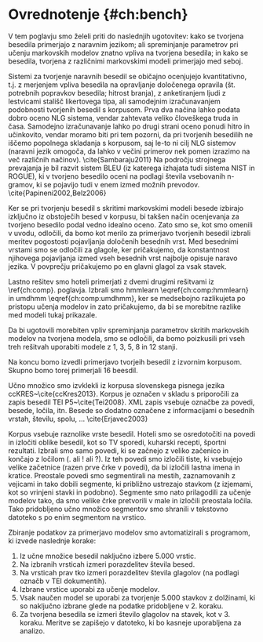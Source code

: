 # Ovrednotenje {#ch:bench}

V tem poglavju smo želeli priti do naslednjih ugotovitev: kako se tvorjena besedila primerjajo z naravnim jezikom; ali spreminjanje parametrov pri učenju markovskih modelov znatno vpliva na tvorjena besedila; in kako se besedila, tvorjena z različnimi markovskimi modeli primerjajo med seboj.

Sistemi za tvorjenje naravnih besedil se običajno ocenjujejo kvantitativno, t.j. z merjenjem vpliva besedila na opravljanje določenega opravila (št. potrebnih popravkov besedila; hitrost branja), z anketiranjem ljudi z lestvicami stališč likertovega tipa, ali samodejnim izračunavanjem podobnosti tvorjenih besedil s korpusom. Prva dva načina lahko podata dobro oceno NLG sistema, vendar zahtevata veliko človeškega truda in časa. Samodejno izračunavanje lahko po drugi strani oceno ponudi hitro in učinkovito, vendar moramo biti pri tem pozorni, da pri tvorjenih besedilih ne iščemo popolnega skladanja s korpusom, saj le-to ni cilj NLG sistemov (naravni jezik omogoča, da lahko v večini primerov nek pomen izrazimo na več različnih načinov).  \cite{Sambaraju2011} Na področju strojnega prevajanja je bil razvit sistem BLEU (iz katerega izhajata tudi sistema NIST in ROGUE), ki v tvorjeno besedilo oceni na podlagi števila vsebovanih n-gramov, ki se pojavijo tudi v enem izmed možnih prevodov. \cite{Papineni2002,Belz2006}

Ker se pri tvorjenju besedil s skritimi markovskimi modeli  besede izbirajo izključno iz obstoječih besed v korpusu, bi takšen način ocenjevanja za tvorjeno besedilo podal vedno idealno oceno. Zato smo se, kot smo omenili v uvodu, odločili, da bomo kot merilo za primerjavo tvorjenih besedil izbrali meritev pogostosti pojavljanja določenih besednih vrst. Med besednimi vrstami smo se odločili za glagole, ker pričakujemo, da konstantnost njihovega pojavljanja izmed vseh besednih vrst najbolje opisuje naravo jezika. V povprečju pričakujemo po en glavni glagol za vsak stavek.

Lastno rešitev smo hoteli primerjati z dvemi drugimi rešitvami iz \ref{ch:comp}. poglavja. Izbrali smo hmmlearn \eqref{ch:comp:hmmlearn} in umdhmm \eqref{ch:comp:umdhmm}, ker se medsebojno razlikujeta po pristopu učenja modelov in zato pričakujemo, da bi se morebitne razlike med modeli tukaj prikazale.

Da bi ugotovili morebiten vpliv spreminjanja parametrov skritih markovskih modelov na tvorjena modela, smo se odločili, da bomo poizkusili pri vseh treh rešitvah uporabiti modele z 1, 3, 5, 8 in 12 stanji.

Na koncu bomo izvedli primerjavo tvorjeih besedil z izvornim korpusom. Skupno bomo torej primerjali 16 beesdil.

Učno množico smo izvklekli iz korpusa slovenskega pisnega jezika ccKRES~\cite{ccKres2013}. Korpus je označen v skladu s priporočili za zapis besedil TEI P5~\cite{Tei2008}. XML zapis vsebuje označbe za povedi, besede, ločila, itn. Besede so dodatno označene z informacijami o besednih vrstah, številu, spolu, … \cite{Erjavec2003}

Korpus vsebuje raznolike vrste besedil. Hoteli smo se osredotočiti na povedi in izločiti oblike besedil, kot so TV sporedi, kuharski recepti, športni rezultati. Izbrali smo samo povedi, ki se začnejo z veliko začenico in končajo z ločilom (. ali ! ali ?). Iz teh povedi smo izločili tiste, ki vsebujejo velike začetnice (razen prve črke v povedi), da bi izločili lastna imena in kratice. Preostale povedi smo segmentirali na mestih, zaznamovanih z vejicami in tako dobili segmente, ki približno ustrezajo stavkom (z izjemami, kot so vrinjeni stavki in podobno). Segmente smo nato prilagodili za učenje modelov tako, da smo velike črke pretvorili v male in izločili preostala ločila. Tako pridobljeno učno množico segmentov smo shranili v tekstovno datoteko s po enim segmentom na vrstico.

Zbiranje podatkov za primerjavo modelov smo avtomatizirali s programom, ki izvede naslednje korake:

1. Iz učne množice besedil naključno izbere 5.000 vrstic.
2. Na izbranih vrsticah izmeri porazdelitev števila besed.
3. Na vrsticah prav tko izmeri porazdelitev števila glagolov (na podlagi označb v TEI dokumentih).
4. Izbrane vrstice uporabi za učenje modelov.
5. Vsak naučen model se uporabi za tvorjenje 5.000 stavkov z dolžinami, ki so naključno izbrane glede na podatke pridobljene v 2. koraku.
6. Za tvorjena besedila se izmeri število glagolov na stavek, kot v 3. koraku. Meritve se zapišejo v datoteko, ki bo kasneje uporabljena za analizo.
